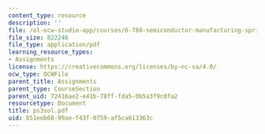 ```yaml
---
content_type: resource
description: ''
file: /ol-ocw-studio-app/courses/6-780-semiconductor-manufacturing-spring-2003/851eeb6899aef43f0759af5ca613363c_ps3sol.pdf
file_size: 822246
file_type: application/pdf
learning_resource_types:
- Assignments
license: https://creativecommons.org/licenses/by-nc-sa/4.0/
ocw_type: OCWFile
parent_title: Assignments
parent_type: CourseSection
parent_uid: 72416ae2-e41b-78ff-fda5-0b5a3f9c0fa2
resourcetype: Document
title: ps3sol.pdf
uid: 851eeb68-99ae-f43f-0759-af5ca613363c
---
```

